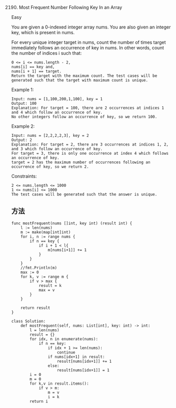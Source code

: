 2190. Most Frequent Number Following Key In an Array


Easy


You are given a 0-indexed integer array nums. You are also given an integer key, which is present in nums.

For every unique integer target in nums, count the number of times target immediately follows an occurrence of key in nums. In other words, count the number of indices i such that:

```
0 <= i <= nums.length - 2,
nums[i] == key and,
nums[i + 1] == target.
Return the target with the maximum count. The test cases will be generated such that the target with maximum count is unique.
```
 

Example 1:

```
Input: nums = [1,100,200,1,100], key = 1
Output: 100
Explanation: For target = 100, there are 2 occurrences at indices 1 and 4 which follow an occurrence of key.
No other integers follow an occurrence of key, so we return 100.
```

Example 2:

```
Input: nums = [2,2,2,2,3], key = 2
Output: 2
Explanation: For target = 2, there are 3 occurrences at indices 1, 2, and 3 which follow an occurrence of key.
For target = 3, there is only one occurrence at index 4 which follows an occurrence of key.
target = 2 has the maximum number of occurrences following an occurrence of key, so we return 2.
```

Constraints:

```
2 <= nums.length <= 1000
1 <= nums[i] <= 1000
The test cases will be generated such that the answer is unique.
```



## 方法


```
func mostFrequent(nums []int, key int) (result int) {
    l := len(nums)
    m := make(map[int]int)
    for i, n := range nums {
        if n == key {
            if i + 1 < l{
                m[nums[i+1]] += 1
            }
        }
    }
    //fmt.Println(m)
    max := 0
    for k, v := range m {
        if v > max {
            result = k
            max = v
        }
    }

    return result
}
```


```
class Solution:
    def mostFrequent(self, nums: List[int], key: int) -> int:
        l = len(nums)
        result = {}
        for idx, n in enumerate(nums):
            if n == key:
                if idx + 1 >= len(nums):
                    continue
                if nums[idx+1] in result:
                    result[nums[idx+1]] += 1
                else:
                    result[nums[idx+1]] = 1
        i = 0
        m = 0
        for k,v in result.items():
            if v > m:
                m = v
                i = k
        return i
            



```